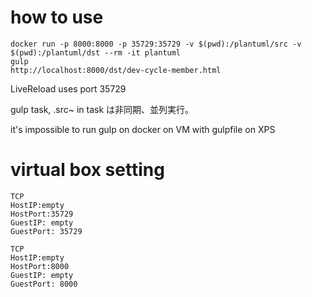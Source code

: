 # how to use
```
docker run -p 8000:8000 -p 35729:35729 -v $(pwd):/plantuml/src -v $(pwd):/plantuml/dst --rm -it plantuml
gulp
http://localhost:8000/dst/dev-cycle-member.html
```
LiveReload uses port 35729

gulp task, .src~ in task は非同期、並列実行。

it's impossible to run gulp on docker on VM with gulpfile on XPS

# virtual box setting
```
TCP
HostIP:empty
HostPort:35729
GuestIP: empty
GuestPort: 35729
```

```
TCP
HostIP:empty
HostPort:8000
GuestIP: empty
GuestPort: 8000
```
